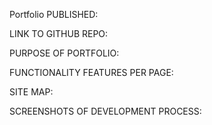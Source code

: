 Portfolio PUBLISHED:

LINK TO GITHUB REPO: 

PURPOSE OF PORTFOLIO:

FUNCTIONALITY FEATURES PER PAGE:

SITE MAP:


SCREENSHOTS OF DEVELOPMENT PROCESS: